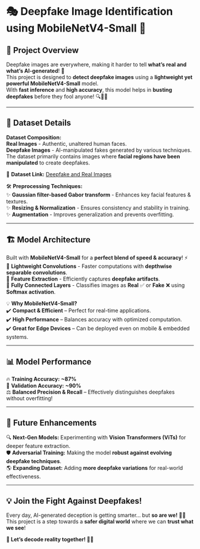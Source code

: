 # 🎭 Deepfake Image Identification using MobileNetV4-Small 🚀  

## 📌 Project Overview  
Deepfake images are everywhere, making it harder to tell **what’s real and what’s AI-generated**! 🤯  
This project is designed to **detect deepfake images** using a **lightweight yet powerful MobileNetV4-Small** model.  
With **fast inference** and **high accuracy**, this model helps in **busting deepfakes** before they fool anyone! 🔍🕵️‍♂️  

---

## 📂 Dataset Details  
 **Dataset Composition:**  
 **Real Images** - Authentic, unaltered human faces.  
 **Deepfake Images** - AI-manipulated fakes generated by various techniques.  
 The dataset primarily contains images where **facial regions have been manipulated** to create deepfakes.  

🔗 **Dataset Link:** [Deepfake and Real Images](https://www.kaggle.com/datasets/manjilkarki/deepfake-and-real-images)  

🛠 **Preprocessing Techniques:**  
✨ **Gaussian filter-based Gabor transform** - Enhances key facial features & textures.  
✨ **Resizing & Normalization** - Ensures consistency and stability in training.  
✨ **Augmentation** - Improves generalization and prevents overfitting.  

---

## 🏗 Model Architecture  
Built with **MobileNetV4-Small** for a **perfect blend of speed & accuracy**! ⚡  
🔹 **Lightweight Convolutions** - Faster computations with **depthwise separable convolutions**.  
🔹 **Feature Extraction** - Efficiently captures **deepfake artifacts**.  
🔹 **Fully Connected Layers** - Classifies images as **Real** ✅ or **Fake** ❌ using **Softmax activation**.  

💡 **Why MobileNetV4-Small?**  
✔️ **Compact & Efficient** – Perfect for real-time applications.  
✔️ **High Performance** – Balances accuracy with optimized computation.  
✔️ **Great for Edge Devices** – Can be deployed even on mobile & embedded systems.  

---

## 📊 Model Performance  
🔥 **Training Accuracy:** **~87%**  
🎯 **Validation Accuracy:** **~90%**  
⚖️ **Balanced Precision & Recall** – Effectively distinguishes deepfakes without overfitting!  

---

## 🚀 Future Enhancements  
🔍 **Next-Gen Models:** Experimenting with **Vision Transformers (ViTs)** for deeper feature extraction.  
🛡 **Adversarial Training:** Making the model **robust against evolving deepfake techniques**.  
🌎 **Expanding Dataset:** Adding **more deepfake variations** for real-world effectiveness.  

---

## 💡 Join the Fight Against Deepfakes!  
Every day, AI-generated deception is getting smarter... but **so are we!** 🤖🔎  
This project is a step towards a **safer digital world** where we can **trust what we see**!  

**🚀 Let’s decode reality together! 💪🔥**  

